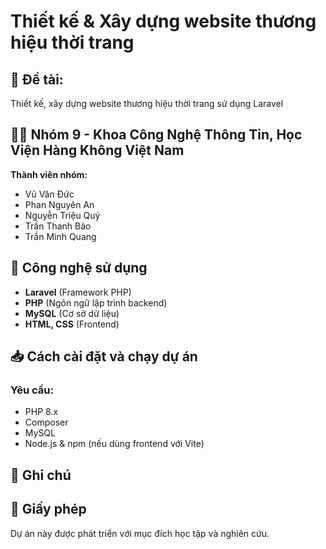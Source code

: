 # Thiết kế & Xây dựng website thương hiệu thời trang

## 📌 Đề tài: 
Thiết kế, xây dựng website thương hiệu thời trang sử dụng Laravel

## 👨‍💻 Nhóm 9 - Khoa Công Nghệ Thông Tin, Học Viện Hàng Không Việt Nam
**Thành viên nhóm:**  
- Vũ Văn Đức  
- Phan Nguyên An  
- Nguyễn Triệu Quý  
- Trần Thanh Bảo  
- Trần Minh Quang  

## 🚀 Công nghệ sử dụng
- **Laravel** (Framework PHP)
- **PHP** (Ngôn ngữ lập trình backend)
- **MySQL** (Cơ sở dữ liệu)
- **HTML, CSS** (Frontend)

## 📥 Cách cài đặt và chạy dự án
### Yêu cầu:
- PHP 8.x
- Composer
- MySQL
- Node.js & npm (nếu dùng frontend với Vite)


## 📌 Ghi chú

## 📄 Giấy phép
Dự án này được phát triển với mục đích học tập và nghiên cứu.

